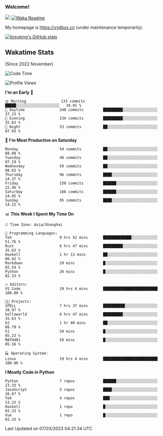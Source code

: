 ### Welcome!

![](https://visitor-badge.glitch.me/badge?page_id=linsyking.linsyking)
[![Waka Readme](https://github.com/linsyking/linsyking/actions/workflows/waka-readme.yml/badge.svg)](https://github.com/linsyking/linsyking/actions/workflows/waka-readme.yml)

My homepage is <https://yydbxx.cn> (under maintenance temporarily).

[![linsyking's GitHub stats](https://github-readme-stats.vercel.app/api?username=linsyking&show_icons=true&theme=onedark)](https://github.com/anuraghazra/github-readme-stats)

## Wakatime Stats

(Since 2022 November)

<!--START_SECTION:waka-->
![Code Time](http://img.shields.io/badge/Code%20Time-201%20hrs%209%20mins-blue)

![Profile Views](http://img.shields.io/badge/Profile%20Views-0-blue)

**I'm an Early 🐤** 

```text
🌞 Morning                133 commits         █████░░░░░░░░░░░░░░░░░░░░   19.91 % 
🌆 Daytime                248 commits         █████████░░░░░░░░░░░░░░░░   37.13 % 
🌃 Evening                234 commits         █████████░░░░░░░░░░░░░░░░   35.03 % 
🌙 Night                  53 commits          ██░░░░░░░░░░░░░░░░░░░░░░░   07.93 % 
```
📅 **I'm Most Productive on Saturday** 

```text
Monday                   54 commits          ██░░░░░░░░░░░░░░░░░░░░░░░   08.08 % 
Tuesday                  48 commits          ██░░░░░░░░░░░░░░░░░░░░░░░   07.19 % 
Wednesday                59 commits          ██░░░░░░░░░░░░░░░░░░░░░░░   08.83 % 
Thursday                 96 commits          ████░░░░░░░░░░░░░░░░░░░░░   14.37 % 
Friday                   150 commits         ██████░░░░░░░░░░░░░░░░░░░   22.46 % 
Saturday                 166 commits         ██████░░░░░░░░░░░░░░░░░░░   24.85 % 
Sunday                   95 commits          ████░░░░░░░░░░░░░░░░░░░░░   14.22 % 
```


📊 **This Week I Spent My Time On** 

```text
🕑︎ Time Zone: Asia/Shanghai

💬 Programming Languages: 
TeX                      9 hrs 52 mins       █████████████░░░░░░░░░░░░   51.76 % 
Rust                     6 hrs 47 mins       █████████░░░░░░░░░░░░░░░░   35.63 % 
Haskell                  1 hr 13 mins        ██░░░░░░░░░░░░░░░░░░░░░░░   06.42 % 
Markdown                 29 mins             █░░░░░░░░░░░░░░░░░░░░░░░░   02.54 % 
Python                   26 mins             █░░░░░░░░░░░░░░░░░░░░░░░░   02.33 % 

🔥 Editors: 
VS Code                  19 hrs 4 mins       █████████████████████████   100.00 % 

🐱‍💻 Projects: 
SPELL                    7 hrs 37 mins       ██████████░░░░░░░░░░░░░░░   39.97 % 
helloworld               6 hrs 47 mins       █████████░░░░░░░░░░░░░░░░   35.63 % 
h2                       1 hr 40 mins        ██░░░░░░░░░░░░░░░░░░░░░░░   08.79 % 
h1                       59 mins             █░░░░░░░░░░░░░░░░░░░░░░░░   05.23 % 
MATH401                  59 mins             █░░░░░░░░░░░░░░░░░░░░░░░░   05.16 % 

💻 Operating System: 
Linux                    19 hrs 4 mins       █████████████████████████   100.00 % 
```

**I Mostly Code in Python** 

```text
Python                   7 repos             ██████░░░░░░░░░░░░░░░░░░░   23.33 % 
JavaScript               5 repos             ████░░░░░░░░░░░░░░░░░░░░░   16.67 % 
TeX                      4 repos             ███░░░░░░░░░░░░░░░░░░░░░░   13.33 % 
Haskell                  1 repo              █░░░░░░░░░░░░░░░░░░░░░░░░   03.33 % 
Vue                      1 repo              █░░░░░░░░░░░░░░░░░░░░░░░░   03.33 % 
```




 Last Updated on 07/03/2023 04:21:34 UTC
<!--END_SECTION:waka-->
